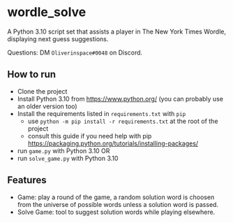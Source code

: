 # wordle_solve
A Python 3.10 script set that assists a player in The New York Times Wordle, displaying next guess suggestions. 

Questions: DM `Oliverinspace#0048` on Discord.

## How to run
- Clone the project
- Install Python 3.10 from https://www.python.org/ (you can probably use an older version too)
- Install the requirements listed in `requirements.txt` with `pip`
  - use `python -m pip install -r requirements.txt` at the root of the project
  - consult this guide if you need help with pip https://packaging.python.org/tutorials/installing-packages/
- run `game.py` with Python 3.10
  OR
- run `solve_game.py` with Python 3.10


## Features
- Game: play a round of the game, a random solution word is choosen from the universe of possible words unless a solution word is passed.
- Solve Game: tool to suggest solution words while playing elsewhere. 

